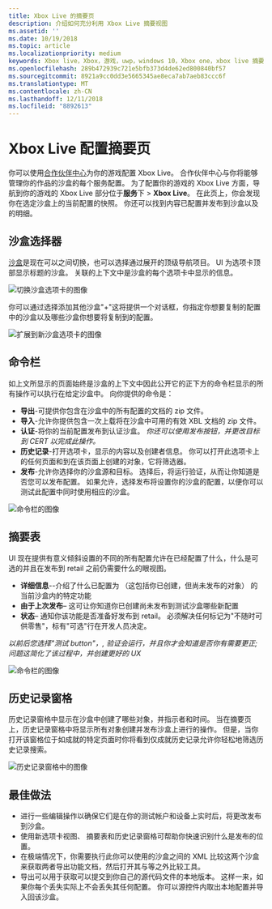 ```yaml
---
title: Xbox Live 的摘要页
description: 介绍如何充分利用 Xbox Live 摘要视图
ms.assetid: ''
ms.date: 10/19/2018
ms.topic: article
ms.localizationpriority: medium
keywords: Xbox live，Xbox，游戏，uwp，windows 10，Xbox one，xbox live 摘要，摘要，发布，xbox live 历史记录、 命令栏、 历史记录选项卡、 摘要表
ms.openlocfilehash: 289b472939c721e5bfb373d4de62ed800840bf57
ms.sourcegitcommit: 8921a9cc0dd3e5665345ae8eca7ab7aeb83ccc6f
ms.translationtype: MT
ms.contentlocale: zh-CN
ms.lasthandoff: 12/11/2018
ms.locfileid: "8892613"
---
```

# <a name="the-xbox-live-configuration-summary-page"></a>Xbox Live 配置摘要页

你可以使用[合作伙伴中心](https://developer.microsoft.com/dashboard)为你的游戏配置 Xbox Live。 合作伙伴中心与你将能够管理你的作品的沙盒的每个服务配置。
为了配置你的游戏的 Xbox Live 方面，导航到你的游戏的 Xbox Live 部分位于**服务**下 > **Xbox Live**。 在此页上，你会发现你在选定沙盒上的当前配置的快照。 你还可以找到内容已配置并发布到沙盒以及的明细。

## <a name="sandbox-selector"></a>沙盒选择器

 [沙盒](../../xbox-live-sandboxes.md)是现在可以之间切换，也可以选择通过展开的顶级导航项目。 UI 为选项卡顶部显示标题的沙盒。 关联的上下文中是沙盒的每个选项卡中显示的信息。  

![切换沙盒选项卡的图像](../../images/summary/sandbox-tabs1.gif)

 你可以通过选择添加其他沙盒"+"这将提供一个对话框，你指定你想要复制的配置中的沙盒以及哪些沙盒你想要将复制到的配置。  

 ![扩展到新沙盒选项卡的图像](../../images/summary/sandbox-tabs2.gif)

## <a name="command-bar"></a>命令栏

如上文所显示的页面始终是沙盒的上下文中因此公开它的正下方的命令栏显示的所有操作可以执行在给定沙盒中。 向你提供的命令是：  

* **导出**-可提供你包含在沙盒中的所有配置的文档的 zip 文件。
* **导入**-允许你提供包含一次上载将在沙盒中可用的有效 XBL 文档的 zip 文件。
* **认证**-将你的当前配置发布到认证沙盒。  *你还可以使用发布按钮，并更改目标到 CERT 以完成此操作。*
* **历史记录**-打开选项卡，显示的内容以及创建者信息。 你可以打开此选项卡上的任何页面和到在该页面上创建的对象，它将筛选器。
* **发布**-允许你选择你的沙盒源和目标。 选择后，将运行验证，从而让你知道是否您可以发布配置。 如果允许，选择发布将设置你的沙盒的配置，以便你可以测试此配置中同时使用相应的沙盒。  
  
  
![命令栏的图像](../../images/summary/command-bar.png)  

## <a name="summary-table"></a>摘要表

UI 现在提供有意义倾斜设置的不同的所有配置允许在已经配置了什么，什么是可选的并且在发布到 retail 之前仍需要什么的眼视图。  

* **详细信息**--介绍了什么已配置为 （这包括你已创建，但尚未发布的对象） 的当前沙盒内的特定功能
* **由于上次发布**– 这可让你知道你已创建尚未发布到测试沙盒哪些新配置
* **状态**– 通知你该功能是否准备好发布到 retail。 必须解决任何标记为"不随时可供零售"，标有"可选"行在开发人员决定。

*以前后您选择"测试 button"，, 验证会运行，并且你才会知道是否你有需要更正; 问题这简化了该过程中，并创建更好的 UX*  
  
![命令栏的图像](../../images/summary/summary-table.png)  

## <a name="history-pane"></a>历史记录窗格

历史记录窗格中显示在沙盒中创建了哪些对象，并指示者和时间。 当在摘要页上，历史记录窗格中将显示所有对象创建并发布沙盒上进行的操作。 但是，当你打开该窗格位于如成就的特定页面时你将看到仅成就历史记录允许你轻松地筛选历史记录搜索。  

![历史记录窗格中的图像](../../images/summary/history.png)  

## <a name="best-practices"></a>最佳做法

* 进行一些编辑操作以确保它们是在你的测试帐户和设备上实时后，将更改发布到沙盒。
* 使用新选项卡视图、 摘要表和历史记录窗格可帮助你快速识别什么是发布的位置。
* 在极端情况下，你需要执行此你可以使用的沙盒之间的 XML 比较这两个沙盒来获取两者导出功能文档，然后打开其与等之外比较工具。
* 导出可以用于获取可以提交到你自己的源代码文件的本地版本。 这样一来，如果你每个丢失实际上不会丢失其任何配置。 你可以源控件内取出本地配置并导入回该沙盒。